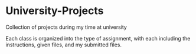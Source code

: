 # University-Projects
Collection of projects during my time at university

Each class is organized into the type of assignment, with each including the instructions, given files, and my submitted files.
